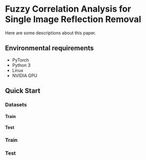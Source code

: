 # Fuzzy Correlation Analysis for Single Image Reflection Removal
Here are some descriptions about this paper.
## Environmental requirements
* PyTorch
* Python 3
* Linux
* NVIDIA GPU
## Quick Start
### Datasets
#### Train
#### Test
### Train
### Test

